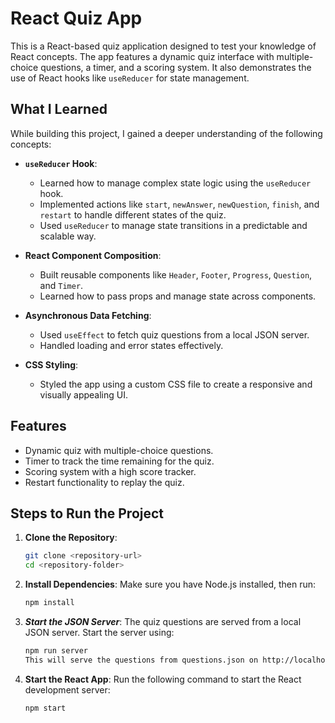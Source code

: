 # React Quiz App

This is a React-based quiz application designed to test your knowledge of React concepts. The app features a dynamic quiz interface with multiple-choice questions, a timer, and a scoring system. It also demonstrates the use of React hooks like `useReducer` for state management.

## What I Learned

While building this project, I gained a deeper understanding of the following concepts:

- **`useReducer` Hook**:

  - Learned how to manage complex state logic using the `useReducer` hook.
  - Implemented actions like `start`, `newAnswer`, `newQuestion`, `finish`, and `restart` to handle different states of the quiz.
  - Used `useReducer` to manage state transitions in a predictable and scalable way.

- **React Component Composition**:

  - Built reusable components like `Header`, `Footer`, `Progress`, `Question`, and `Timer`.
  - Learned how to pass props and manage state across components.

- **Asynchronous Data Fetching**:

  - Used `useEffect` to fetch quiz questions from a local JSON server.
  - Handled loading and error states effectively.

- **CSS Styling**:
  - Styled the app using a custom CSS file to create a responsive and visually appealing UI.

## Features

- Dynamic quiz with multiple-choice questions.
- Timer to track the time remaining for the quiz.
- Scoring system with a high score tracker.
- Restart functionality to replay the quiz.

## Steps to Run the Project

1. **Clone the Repository**:
   ```bash
   git clone <repository-url>
   cd <repository-folder>
   ```
2. **Install Dependencies**:
   Make sure you have Node.js installed, then run:

   ```bash
   npm install

   ```

3. **_Start the JSON Server_**:
   The quiz questions are served from a local JSON server. Start the server using:

   ```bash
   npm run server
   This will serve the questions from questions.json on http://localhost:8000.

   ```

4. **Start the React App**:
   Run the following command to start the React development server:
   ```bash
   npm start
   ```
